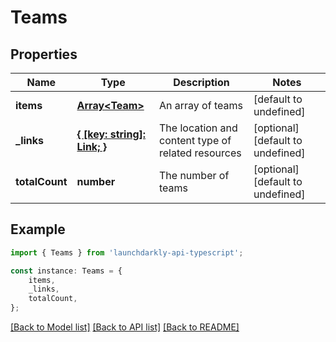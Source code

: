 # Teams


## Properties

Name | Type | Description | Notes
------------ | ------------- | ------------- | -------------
**items** | [**Array&lt;Team&gt;**](Team.md) | An array of teams | [default to undefined]
**_links** | [**{ [key: string]: Link; }**](Link.md) | The location and content type of related resources | [optional] [default to undefined]
**totalCount** | **number** | The number of teams | [optional] [default to undefined]

## Example

```typescript
import { Teams } from 'launchdarkly-api-typescript';

const instance: Teams = {
    items,
    _links,
    totalCount,
};
```

[[Back to Model list]](../README.md#documentation-for-models) [[Back to API list]](../README.md#documentation-for-api-endpoints) [[Back to README]](../README.md)
